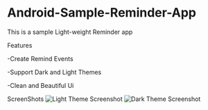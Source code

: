 # Android-Sample-Reminder-App
This is a sample Light-weight Reminder app


Features

-Create Remind Events

-Support Dark and Light Themes

-Clean and Beautiful Ui


ScreenShots
![Light Theme Screenshot](https://drive.google.com/open?id=0B1m6aCZEuAs6OEF0bl9fYU5IZlU)
![Dark Theme Screenshot](https://drive.google.com/open?id=0B1m6aCZEuAs6WHdvWUJXYUZDTTA)

